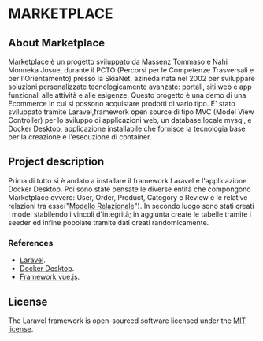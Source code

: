 # MARKETPLACE

## About Marketplace

Marketplace è un progetto sviluppato da Massenz Tommaso e Nahi Monneka Josue, durante il PCTO (Percorsi per le Competenze Trasversali e per l'Orientamento) presso la SkiaNet, azineda nata nel 2002 per sviluppare soluzioni personalizzate tecnologicamente avanzate: portali, siti web e app funzionali alle attività e alle esigenze.
Questo progetto è una demo di una Ecommerce in cui si possono acquistare prodotti di vario tipo. E' stato sviluppato tramite Laravel,framework open source di tipo MVC (Model View Controller) per lo sviluppo di applicazioni web, un database locale mysql, e Docker Desktop, applicazione installabile che fornisce la tecnologia base per la creazione e l'esecuzione di container.

## Project description

Prima di tutto si è andato a installare il framework Laravel e l'applicazione Docker Desktop. Poi sono state pensate le diverse entità che compongono Marketplace ovvero: User, Order, Product, Category e Review e le relative relazioni tra esse("[Modello Relazionale](./tabelle/tabelle-marketplace.docx)"). In secondo luogo sono stati creati i model stabilendo i vincoli d'integrità; in aggiunta create le tabelle tramite i seeder ed infine popolate tramite dati creati randomicamente.

### References

- [Laravel](https://laravel.com/).
- [Docker Desktop](https://www.docker.com/products/docker-desktop/).
- [Framework vue.js](https://vuejs.org/).

## License

The Laravel framework is open-sourced software licensed under the [MIT license](https://opensource.org/licenses/MIT).
